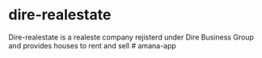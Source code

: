 # dire-realestate
Dire-realestate is a realeste company rejisterd under Dire Business Group and provides houses to rent and sell
#   a m a n a - a p p  
 